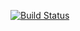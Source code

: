 [![Build Status](https://travis-ci.org/nuxseme/php-internal.svg?branch=master)](https://travis-ci.org/nuxseme/php-internal)
